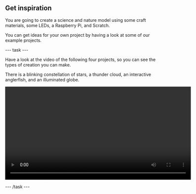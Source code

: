 ## Get inspiration

You are going to create a science and nature model using some craft materials, some LEDs, a Raspberry Pi, and Scratch.

You can get ideas for your own project by having a look at some of our example projects.

--- task ---

Have a look at the video of the following four projects, so you can see the types of creation you can make.

There is a blinking constellation of stars, a thunder cloud, an interactive anglerfish, and an illuminated globe.

 <video width="600" controls>
  <source src="images/pc_showcase.mp4" type="video/mp4">
Your browser does not support mp4 video.
</video> 

--- /task ---
